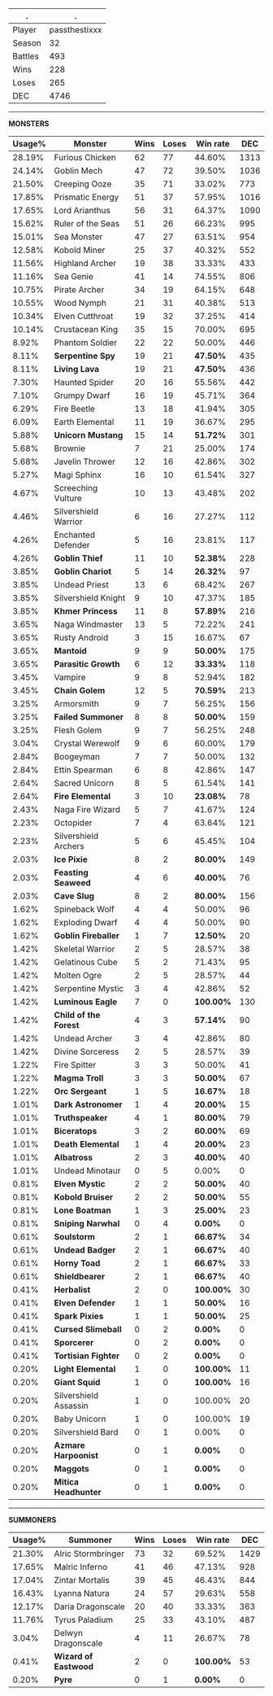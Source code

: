 .|.
|-|-
Player|passthestixxx
Season|32
Battles|493
Wins|228
Loses|265
DEC|4746

---
**MONSTERS**

Usage%|Monster|Wins|Loses|Win rate|DEC|
-|-|-|-|-|-|
28.19%|Furious Chicken|62|77|44.60%|1313|
24.14%|Goblin Mech|47|72|39.50%|1036|
21.50%|Creeping Ooze|35|71|33.02%|773|
17.85%|Prismatic Energy|51|37|57.95%|1016|
17.65%|Lord Arianthus|56|31|64.37%|1090|
15.62%|Ruler of the Seas|51|26|66.23%|995|
15.01%|Sea Monster|47|27|63.51%|954|
12.58%|Kobold Miner|25|37|40.32%|552|
11.56%|Highland Archer|19|38|33.33%|433|
11.16%|Sea Genie|41|14|74.55%|806|
10.75%|Pirate Archer|34|19|64.15%|648|
10.55%|Wood Nymph|21|31|40.38%|513|
10.34%|Elven Cutthroat|19|32|37.25%|414|
10.14%|Crustacean King|35|15|70.00%|695|
8.92%|Phantom Soldier|22|22|50.00%|446|
8.11%|**Serpentine Spy**|19|21|**47.50%**|435|
8.11%|**Living Lava**|19|21|**47.50%**|436|
7.30%|Haunted Spider|20|16|55.56%|442|
7.10%|Grumpy Dwarf|16|19|45.71%|364|
6.29%|Fire Beetle|13|18|41.94%|305|
6.09%|Earth Elemental|11|19|36.67%|295|
5.88%|**Unicorn Mustang**|15|14|**51.72%**|301|
5.68%|Brownie|7|21|25.00%|174|
5.68%|Javelin Thrower|12|16|42.86%|302|
5.27%|Magi Sphinx|16|10|61.54%|327|
4.67%|Screeching Vulture|10|13|43.48%|202|
4.46%|Silvershield Warrior|6|16|27.27%|112|
4.26%|Enchanted Defender|5|16|23.81%|117|
4.26%|**Goblin Thief**|11|10|**52.38%**|228|
3.85%|**Goblin Chariot**|5|14|**26.32%**|97|
3.85%|Undead Priest|13|6|68.42%|267|
3.85%|Silvershield Knight|9|10|47.37%|185|
3.85%|**Khmer Princess**|11|8|**57.89%**|216|
3.65%|Naga Windmaster|13|5|72.22%|241|
3.65%|Rusty Android|3|15|16.67%|67|
3.65%|**Mantoid**|9|9|**50.00%**|175|
3.65%|**Parasitic Growth**|6|12|**33.33%**|118|
3.45%|Vampire|9|8|52.94%|182|
3.45%|**Chain Golem**|12|5|**70.59%**|213|
3.25%|Armorsmith|9|7|56.25%|156|
3.25%|**Failed Summoner**|8|8|**50.00%**|159|
3.25%|Flesh Golem|9|7|56.25%|248|
3.04%|Crystal Werewolf|9|6|60.00%|179|
2.84%|Boogeyman|7|7|50.00%|132|
2.84%|Ettin Spearman|6|8|42.86%|147|
2.64%|Sacred Unicorn|8|5|61.54%|141|
2.64%|**Fire Elemental**|3|10|**23.08%**|78|
2.43%|Naga Fire Wizard|5|7|41.67%|124|
2.23%|Octopider|7|4|63.64%|121|
2.23%|Silvershield Archers|5|6|45.45%|104|
2.03%|**Ice Pixie**|8|2|**80.00%**|149|
2.03%|**Feasting Seaweed**|4|6|**40.00%**|76|
2.03%|**Cave Slug**|8|2|**80.00%**|156|
1.62%|Spineback Wolf|4|4|50.00%|96|
1.62%|Exploding Dwarf|4|4|50.00%|90|
1.62%|**Goblin Fireballer**|1|7|**12.50%**|20|
1.42%|Skeletal Warrior|2|5|28.57%|38|
1.42%|Gelatinous Cube|5|2|71.43%|95|
1.42%|Molten Ogre|2|5|28.57%|44|
1.42%|Serpentine Mystic|3|4|42.86%|52|
1.42%|**Luminous Eagle**|7|0|**100.00%**|130|
1.42%|**Child of the Forest**|4|3|**57.14%**|90|
1.42%|Undead Archer|3|4|42.86%|80|
1.42%|Divine Sorceress|2|5|28.57%|39|
1.22%|Fire Spitter|3|3|50.00%|41|
1.22%|**Magma Troll**|3|3|**50.00%**|67|
1.22%|**Orc Sergeant**|1|5|**16.67%**|18|
1.01%|**Dark Astronomer**|1|4|**20.00%**|15|
1.01%|**Truthspeaker**|4|1|**80.00%**|79|
1.01%|**Biceratops**|3|2|**60.00%**|69|
1.01%|**Death Elemental**|1|4|**20.00%**|23|
1.01%|**Albatross**|2|3|**40.00%**|40|
1.01%|Undead Minotaur|0|5|0.00%|0|
0.81%|**Elven Mystic**|2|2|**50.00%**|40|
0.81%|**Kobold Bruiser**|2|2|**50.00%**|55|
0.81%|**Lone Boatman**|1|3|**25.00%**|23|
0.81%|**Sniping Narwhal**|0|4|**0.00%**|0|
0.61%|**Soulstorm**|2|1|**66.67%**|34|
0.61%|**Undead Badger**|2|1|**66.67%**|40|
0.61%|**Horny Toad**|2|1|**66.67%**|33|
0.61%|**Shieldbearer**|2|1|**66.67%**|40|
0.41%|**Herbalist**|2|0|**100.00%**|30|
0.41%|**Elven Defender**|1|1|**50.00%**|16|
0.41%|**Spark Pixies**|1|1|**50.00%**|25|
0.41%|**Cursed Slimeball**|0|2|**0.00%**|0|
0.41%|**Sporcerer**|0|2|**0.00%**|0|
0.41%|**Tortisian Fighter**|0|2|**0.00%**|0|
0.20%|**Light Elemental**|1|0|**100.00%**|11|
0.20%|**Giant Squid**|1|0|**100.00%**|16|
0.20%|Silvershield Assassin|1|0|100.00%|20|
0.20%|Baby Unicorn|1|0|100.00%|19|
0.20%|Silvershield Bard|0|1|0.00%|0|
0.20%|**Azmare Harpoonist**|0|1|**0.00%**|0|
0.20%|**Maggots**|0|1|**0.00%**|0|
0.20%|**Mitica Headhunter**|0|1|**0.00%**|0|

---
**SUMMONERS**

Usage%|Summoner|Wins|Loses|Win rate|DEC|
-|-|-|-|-|-|
21.30%|Alric Stormbringer|73|32|69.52%|1429|
17.65%|Malric Inferno|41|46|47.13%|928|
17.04%|Zintar Mortalis|39|45|46.43%|844|
16.43%|Lyanna Natura|24|57|29.63%|558|
12.17%|Daria Dragonscale|20|40|33.33%|363|
11.76%|Tyrus Paladium|25|33|43.10%|487|
3.04%|Delwyn Dragonscale|4|11|26.67%|78|
0.41%|**Wizard of Eastwood**|2|0|**100.00%**|53|
0.20%|**Pyre**|0|1|**0.00%**|0|
